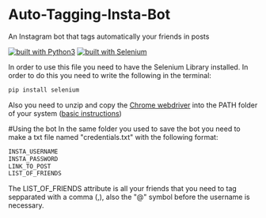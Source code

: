 # Auto-Tagging-Insta-Bot
An Instagram bot that tags automatically your friends in posts

[![built with Python3](https://img.shields.io/badge/built%20with-Python3-red.svg)](https://www.python.org/) [ ![built with Selenium](https://img.shields.io/badge/built%20with-Selenium-yellow.svg)](https://github.com/SeleniumHQ/selenium)

In order to use this file you need to have the Selenium Library installed. In order to do this you need to write the following in the terminal:
```bash
pip install selenium
```

Also you need to unzip and copy the [Chrome webdriver](https://chromedriver.chromium.org/downloads) into the PATH folder of your system ([basic instructions](https://www.computerhope.com/issues/ch000549.htm))


#Using the bot
In the same folder you used to save the bot you need to make a txt file named "credentials.txt" with the following format:
```bash
INSTA_USERNAME
INSTA_PASSWORD
LINK_TO_POST
LIST_OF_FRIENDS
```

The LIST_OF_FRIENDS attribute is all your friends that you need to tag sepparated with a comma (,), also the "@" symbol before the username is necessary.
